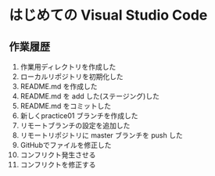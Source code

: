 # はじめての Visual Studio Code

## 作業履歴

1. 作業用ディレクトリを作成した
2. ローカルリポジトリを初期化した
3. README.md を作成した
4. README.md を add した(ステージング)した
5. README.md をコミットした
6. 新しくpractice01 ブランチを作成した
7. リモートブランチの設定を追加した
8. リモートリポジトリに master ブランチを push した
9. GitHubでファイルを修正した
10. コンフリクト発生させる
11. コンフリクトを修正する